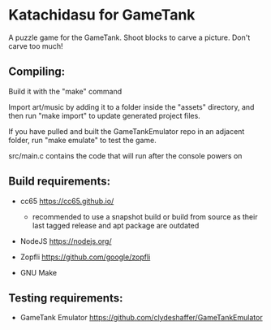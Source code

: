 # Katachidasu for GameTank

A puzzle game for the GameTank.
Shoot blocks to carve a picture.
Don't carve too much!

## Compiling:

Build it with the "make" command

Import art/music by adding it to a folder inside the "assets" directory, and then run "make import" to update generated project files.

If you have pulled and built the GameTankEmulator repo in an adjacent folder, run "make emulate" to test the game.

src/main.c contains the code that will run after the console powers on

## Build requirements:

* cc65 https://cc65.github.io/

  * recommended to use a snapshot build or build from source as their last tagged release and apt package are outdated

* NodeJS https://nodejs.org/

* Zopfli https://github.com/google/zopfli

* GNU Make

## Testing requirements:

* GameTank Emulator https://github.com/clydeshaffer/GameTankEmulator

